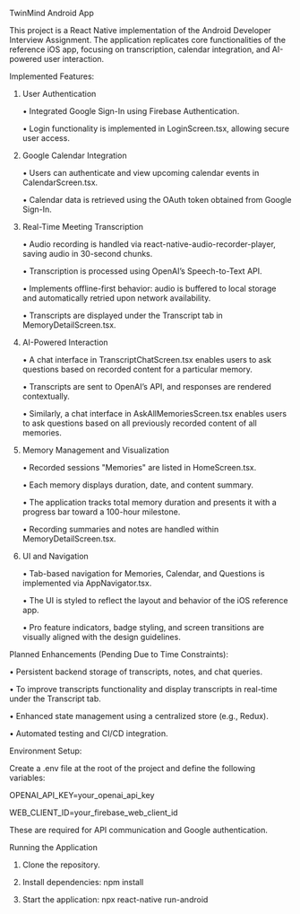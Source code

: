 TwinMind Android App

This project is a React Native implementation of the Android Developer Interview Assignment. The application replicates core functionalities of the reference iOS app, focusing on transcription, calendar integration, and AI-powered user interaction.

Implemented Features:

1. User Authentication
   
	•	Integrated Google Sign-In using Firebase Authentication.

	•	Login functionality is implemented in LoginScreen.tsx, allowing secure user access.

3. Google Calendar Integration
   
	•	Users can authenticate and view upcoming calendar events in CalendarScreen.tsx.

	•	Calendar data is retrieved using the OAuth token obtained from Google Sign-In.

5. Real-Time Meeting Transcription
   
	•	Audio recording is handled via react-native-audio-recorder-player, saving audio in 30-second chunks.

	•	Transcription is processed using OpenAI’s Speech-to-Text API.

	•	Implements offline-first behavior: audio is buffered to local storage and automatically retried upon network availability.

	•	Transcripts are displayed under the Transcript tab in MemoryDetailScreen.tsx.


7. AI-Powered Interaction
   
	•	A chat interface in TranscriptChatScreen.tsx enables users to ask questions based on recorded content for a particular memory.

	•	Transcripts are sent to OpenAI’s API, and responses are rendered contextually.

	•       Similarly, a chat interface in AskAllMemoriesScreen.tsx enables users to ask questions based on all previously recorded content of all memories.


9. Memory Management and Visualization
    
	•	Recorded sessions "Memories" are listed in HomeScreen.tsx.

	•	Each memory displays duration, date, and content summary.

	•	The application tracks total memory duration and presents it with a progress bar toward a 100-hour milestone.

	•	Recording summaries and notes are handled within MemoryDetailScreen.tsx.


11. UI and Navigation
    
	•	Tab-based navigation for Memories, Calendar, and Questions is implemented via AppNavigator.tsx.

	•	The UI is styled to reflect the layout and behavior of the iOS reference app.

	•	Pro feature indicators, badge styling, and screen transitions are visually aligned with the design guidelines.




Planned Enhancements (Pending Due to Time Constraints):

•	Persistent backend storage of transcripts, notes, and chat queries.
 
•       To improve transcripts functionality and display transcripts in real-time under the Transcript tab.
     
•	Enhanced state management using a centralized store (e.g., Redux).
 
•	Automated testing and CI/CD integration.
 



Environment Setup:

Create a .env file at the root of the project and define the following variables:

OPENAI_API_KEY=your_openai_api_key

WEB_CLIENT_ID=your_firebase_web_client_id

These are required for API communication and Google authentication.

Running the Application

1.	Clone the repository.

2.	Install dependencies:  npm install
   
3.	Start the application:  npx react-native run-android


